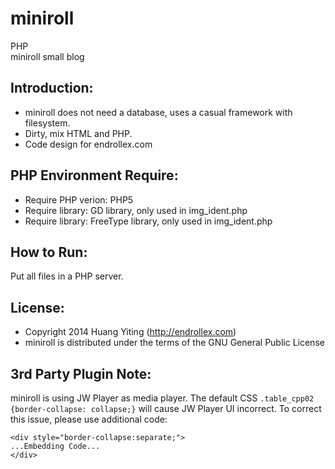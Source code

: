 miniroll
========
PHP  
miniroll small blog  

Introduction:
-------------
* miniroll does not need a database, uses a casual framework with filesystem.
* Dirty, mix HTML and PHP.
* Code design for endrollex.com

PHP Environment Require:
------------------------
* Require PHP verion: PHP5
* Require library: GD library, only used in img_ident.php
* Require library: FreeType library, only used in img_ident.php

How to Run:
-----------
Put all files in a PHP server.

License:
--------
* Copyright 2014 Huang Yiting (http://endrollex.com)
* miniroll is distributed under the terms of the GNU General Public License

3rd Party Plugin Note:
----------------------
miniroll is using JW Player as media player.
The default CSS `.table_cpp02 {border-collapse: collapse;}` will cause JW Player UI incorrect.
To correct this issue, please use additional code:

	<div style="border-collapse:separate;">
	...Embedding Code...
	</div>

